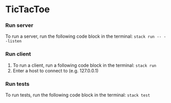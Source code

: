 # TicTacToe

### Run server
To run a server, run the following code block in the terminal: ```stack run -- --listen```

### Run client 
1. To run a client, run a following code block in the terminal: ```stack run```
2. Enter a host to connect to (e.g. 127.0.0.1)

### Run tests

To run tests, run the following code block in the terminal: ```stack test```
